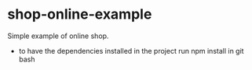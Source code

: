 # shop-online-example
Simple example of online shop.

- to have the dependencies installed in the project run npm install in
git bash
